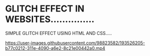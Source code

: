 # GLITCH EFFECT IN WEBSITES...............
SIMPLE GLITCH EFFECT USING HTML AND CSS.....

https://user-images.githubusercontent.com/98823582/193526205-b77c0212-311e-4090-a6e2-8c21e00442a0.mp4
